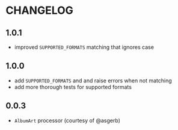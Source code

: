 # CHANGELOG

## 1.0.1

* improved `SUPPORTED_FORMATS` matching that ignores case

## 1.0.0

* add `SUPPORTED_FORMATS` and and raise errors when not matching
* add more thorough tests for supported formats

## 0.0.3

* `AlbumArt` processor (courtesy of @asgerb)
